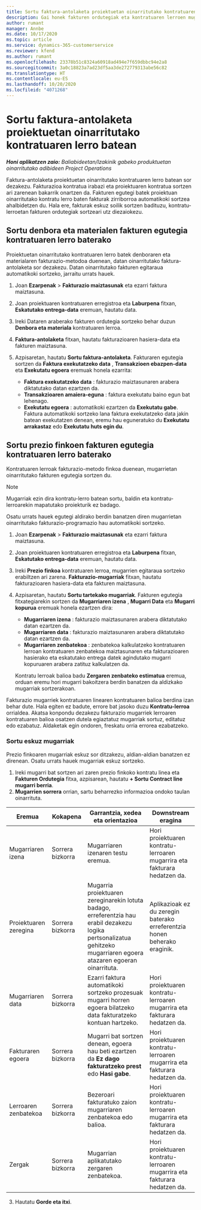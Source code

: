 ```yaml
---
title: Sortu faktura-antolaketa proiektuetan oinarritutako kontratuaren lerro batean
description: Gai honek fakturen ordutegiak eta kontratuaren lerroen mugarriak sortzeari buruzko informazioa eskaintzen du.
author: rumant
manager: Annbe
ms.date: 10/17/2020
ms.topic: article
ms.service: dynamics-365-customerservice
ms.reviewer: kfend
ms.author: rumant
ms.openlocfilehash: 23378b51c8324a60918ad494e7f659dbbc94e2a8
ms.sourcegitcommit: 3a0c18823a7ad23df5aa3de272779313abe56c82
ms.translationtype: HT
ms.contentlocale: eu-ES
ms.lasthandoff: 10/20/2020
ms.locfileid: "4071268"
---
```

# <a name="create-an-invoice-schedule-on-a-project-based-contract-line"></a>Sortu faktura-antolaketa proiektuetan oinarritutako kontratuaren lerro batean 

_**Honi aplikatzen zaio:** Baliabideetan/Izakinik gabeko produktuetan oinarritutako adibideen Project Operations_

Faktura-antolaketa proiektuetan oinarritutako kontratuaren lerro batean sor dezakezu. Fakturazioa kontratua irabazi eta proiektuaren kontratua sortzen ari zarenean bakarrik onartzen da. Fakturen egutegi batek proiektuan oinarritutako kontratu lerro baten fakturak zirriborroa automatikoki sortzea ahalbidetzen du. Hala ere, fakturak eskuz soilik sortzen badituzu, kontratu-lerroetan fakturen ordutegiak sortzeari utz diezaiokezu.

## <a name="create-a-time-and-material-invoice-schedule-for-a-contract-line"></a>Sortu denbora eta materialen fakturen egutegia kontratuaren lerro baterako

Proiektuetan oinarritutako kontratuaren lerro batek denboraren eta materialaren fakturazio-metodoa duenean, datan oinarritutako faktura-antolaketa sor dezakezu. Datan oinarritutako fakturen egitaraua automatikoki sortzeko, jarraitu urrats hauek.

1. Joan **Ezarpenak** > **Fakturazio maiztasunak** eta ezarri faktura maiztasuna.
2. Joan proiektuaren kontratuaren erregistroa eta **Laburpena** fitxan, **Eskatutako entrega-data** eremuan, hautatu data.
3. Ireki Dataren araberako fakturen ordutegia sortzeko behar duzun **Denbora eta materiala** kontratuaren lerroa. 
4. **Faktura-antolaketa** fitxan, hautatu fakturazioaren hasiera-data eta fakturen maiztasuna.
5. Azpisaretan, hautatu **Sortu faktura-antolaketa**. Fakturaren egutegia sortzen da **Faktura exekutatzeko data** , **Transakzioen ebazpen-data** eta **Exekutatu egoera** eremuak honela ezarrita:

    - **Faktura exekutatzeko data** : fakturazio maiztasunaren arabera diktatutako datan ezartzen da.
    - **Transakzioaren amaiera-eguna** : faktura exekutatu baino egun bat lehenago.
    - **Exekutatu egoera** : automatikoki ezartzen da **Exekutatu gabe**. Faktura automatikoki sortzeko lana faktura exekutatzeko data jakin batean exekutatzen denean, eremu hau eguneratuko du **Exekutatu arrakastaz** edo **Exekutatu huts egin du**.

## <a name="create-a-fixed-price-invoice-schedule-for-a-contract-line"></a>Sortu prezio finkoen fakturen egutegia kontratuaren lerro baterako

Kontratuaren lerroak fakturazio-metodo finkoa duenean, mugarrietan oinarritutako fakturen egutegia sortzen du. 

> [!NOTE]
> Mugarriak ezin dira kontratu-lerro batean sortu, baldin eta kontratu-lerroarekin mapatutako proiekturik ez badago.

Osatu urrats hauek egutegi aldirako berdin banatzen diren mugarrietan oinarritutako fakturazio-programazio hau automatikoki sortzeko.

1. Joan **Ezarpenak** > **Fakturazio maiztasunak** eta ezarri faktura maiztasuna.
2. Joan proiektuaren kontratuaren erregistroa eta **Laburpena** fitxan, **Eskatutako entrega-data** eremuan, hautatu data.
3. Ireki **Prezio finkoa** kontratuaren lerroa, mugarrien egitaraua sortzeko erabiltzen ari zarena. **Fakturazio-mugarriak** fitxan, hautatu fakturazioaren hasiera-data eta fakturen maiztasuna. 
4. Azpisaretan, hautatu **Sortu tartekako mugarriak**. Fakturen egutegia fitxategiarekin sortzen da **Mugarriaren izena** , **Mugarri Data** eta **Mugarri kopurua** eremuak honela ezartzen dira:

    - **Mugarriaren izena** : fakturazio maiztasunaren arabera diktatutako datan ezartzen da.
    - **Mugarriaren data** : fakturazio maiztasunaren arabera diktatutako datan ezartzen da.
    - **Mugarriaren zenbatekoa** : zenbatekoa kalkulatzeko kontratuaren lerroan kontratuaren zenbatekoa maiztasunaren eta fakturazioaren hasierako eta eskatutako entrega datek agindutako mugarri kopuruaren arabera zatituz kalkulatzen da.

    Kontratu lerroak balioa badu **Zergaren zenbateko estimatua** eremua, orduan eremu hori mugarri bakoitzera berdin banatzen da aldizkako mugarriak sortzerakoan.

Fakturazio mugarriek kontratuaren linearen kontratuaren balioa berdina izan behar dute. Hala egiten ez badute, errore bat jasoko duzu **Kontratu-lerroa** orrialdea. Akatsa konpondu dezakezu fakturazio mugarriek lerroaren kontratuaren balioa osatzen dutela egiaztatuz mugarriak sortuz, editatuz edo ezabatuz. Aldaketak egin ondoren, freskatu orria errorea ezabatzeko.

### <a name="manually-create-milestones"></a>Sortu eskuz mugarriak

Prezio finkoaren mugarriak eskuz sor ditzakezu, aldian-aldian banatzen ez direnean. Osatu urrats hauek mugarriak eskuz sortzeko.

1. Ireki mugarri bat sortzen ari zaren prezio finkoko kontratu linea eta **Fakturen Ordutegia** fitxa, azpisarean, hautatu **+ Sortu Contract line mugarri berria**. 
2. **Mugarrien sorrera** orrian, sartu beharrezko informazioa ondoko taulan oinarrituta.

| Eremua | Kokapena | Garrantzia, xedea eta orientazioa | Downstream eragina |
| --- | --- | --- | --- |
| Mugarriaren izena | Sorrera bizkorra | Mugarriaren izenaren testu eremua. | Hori proiektuaren kontratu-lerroaren mugarrira eta fakturara hedatzen da. |
| Proiektuaren zeregina | Sorrera bizkorra | Mugarria proiektuaren zereginarekin lotuta badago, erreferentzia hau erabil dezakezu logika pertsonalizatua gehitzeko mugarriaren egoera atazaren egoeran oinarrituta. | Aplikazioak ez du zeregin baterako erreferentzia honen beherako eraginik. |
| Mugarriaren data | Sorrera bizkorra | Ezarri faktura automatikoki sortzeko prozesuak mugarri horren egoera bilatzeko data fakturatzeko kontuan hartzeko. | Hori proiektuaren kontratu-lerroaren mugarrira eta fakturara hedatzen da. |
| Fakturaren egoera | Sorrera bizkorra | Mugarri bat sortzen denean, egoera hau beti ezartzen da **Ez dago fakturatzeko prest** edo **Hasi gabe**. | Hori proiektuaren kontratu-lerroaren mugarrira eta fakturara hedatzen da. |
| Lerroaren zenbatekoa | Sorrera bizkorra | Bezeroari fakturatuko zaion mugarriaren zenbatekoa edo balioa. | Hori proiektuaren kontratu-lerroaren mugarrira eta fakturara hedatzen da. |
| Zergak | Sorrera bizkorra | Mugarrian aplikatutako zergaren zenbatekoa. | Hori proiektuaren kontratu-lerroaren mugarrira eta fakturara hedatzen da. |

3. Hautatu **Gorde eta itxi**.
